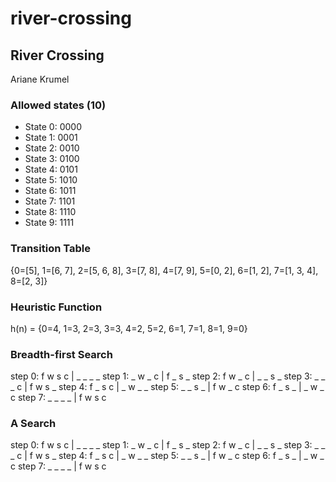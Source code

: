 # river-crossing
## River Crossing
Ariane Krumel

### Allowed states (10)
- State 0:    0000
- State 1:    0001
- State 2:    0010
- State 3:    0100
- State 4:    0101
- State 5:    1010
- State 6:    1011
- State 7:    1101
- State 8:    1110
- State 9:    1111


### Transition Table
{0=[5], 1=[6, 7], 2=[5, 6, 8], 3=[7, 8], 4=[7, 9], 5=[0, 2], 6=[1, 2], 7=[1, 3, 4], 8=[2, 3]}


### Heuristic Function
h(n) = {0=4, 1=3, 2=3, 3=3, 4=2, 5=2, 6=1, 7=1, 8=1, 9=0}


### Breadth-first Search
step 0: f w s c | _ _ _ _ 
step 1: _ w _ c | f _ s _ 
step 2: f w _ c | _ _ s _ 
step 3: _ _ _ c | f w s _ 
step 4: f _ s c | _ w _ _ 
step 5: _ _ s _ | f w _ c 
step 6: f _ s _ | _ w _ c 
step 7: _ _ _ _ | f w s c 


### A Search
step 0: f w s c | _ _ _ _ 
step 1: _ w _ c | f _ s _ 
step 2: f w _ c | _ _ s _ 
step 3: _ _ _ c | f w s _ 
step 4: f _ s c | _ w _ _ 
step 5: _ _ s _ | f w _ c 
step 6: f _ s _ | _ w _ c 
step 7: _ _ _ _ | f w s c 
